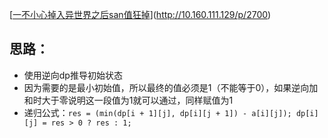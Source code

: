 [[一不小心掉入异世界之后san值狂掉](http://10.160.111.129/p/2700)](http://10.160.111.129/p/2700)

## 思路：

- 使用逆向dp推导初始状态
- 因为需要的是最小初始值，所以最终的值必须是1（不能等于0），如果逆向加和时大于零说明这一段值为1就可以通过，同样赋值为1
- 递归公式：`res = (min(dp[i + 1][j], dp[i][j + 1]) - a[i][j]); dp[i][j] = res > 0 ? res : 1;`